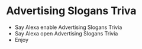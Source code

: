 # Advertising Slogans Triva	

* Say Alexa enable Advertising Slogans Trivia
* Say Alexa open Advertising Slogans Trivia
* Enjoy
